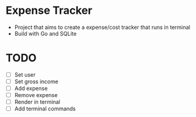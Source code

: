 # Expense Tracker
- Project that aims to create a expense/cost tracker that runs in terminal
- Build with Go and SQLite


# TODO

- [ ] Set user
- [ ] Set gross income
- [ ] Add expense
- [ ] Remove expense
- [ ] Render in terminal
- [ ] Add terminal commands
